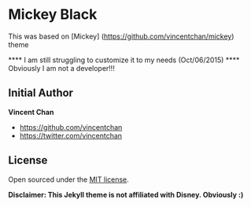# Mickey Black

This was based on [Mickey] (https://github.com/vincentchan/mickey) theme

**** I am still struggling to customize it to my needs (Oct/06/2015)
**** Obviously I am not a developer!!!

## Initial Author

**Vincent Chan**
- <https://github.com/vincentchan>
- <https://twitter.com/vincentchan>


## License

Open sourced under the [MIT license](LICENSE.md).

**Disclaimer: This Jekyll theme is not affiliated with Disney. Obviously :)**
